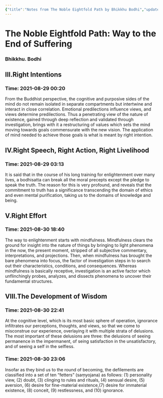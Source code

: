 ```yaml
---
{"title":"Notes from The Noble Eightfold Path by Bhikkhu Bodhi","updated":"2023-02-21T20:48:40+06:00","created":"2021-08-30T18:32:18+06:00","dg-publish":true,"dg-note-icon":"stone","tags":["buddhism","reading-note"],"permalink":"/reading/notes-and-highlights/the-noble-eightfold-path-by-bhikkhu-bodhi/","dgPassFrontmatter":true,"noteIcon":"stone"}
---
```


# The Noble Eightfold Path: Way to the End of Suffering
### Bhikkhu. Bodhi

## III.Right Intentions


### Time: 2021-08-29 00:20
From the Buddhist perspective, the cognitive and purposive sides of the mind do not remain isolated in separate compartments but intertwine and interact in close correlation. Emotional predilections influence views, and views determine predilections. Thus a penetrating view of the nature of existence, gained through deep reflection and validated through investigation, brings with it a restructuring of values which sets the mind moving towards goals commensurate with the new vision. The application of mind needed to achieve those goals is what is meant by right intention.


## IV.Right Speech, Right Action, Right Livelihood


### Time: 2021-08-29 03:13
It is said that in the course of his long training for enlightenment over many lives, a bodhisatta can break all the moral precepts except the pledge to speak the truth. The reason for this is very profound, and reveals that the commitment to truth has a significance transcending the domain of ethics and even mental purification, taking us to the domains of knowledge and being.


## V.Right Effort


### Time: 2021-08-30 18:40
The way to enlightenment starts with mindfulness. Mindfulness clears the ground for insight into the nature of things by bringing to light phenomena in the now, the present moment, stripped of all subjective commentary, interpretations, and projections. Then, when mindfulness has brought the bare phenomena into focus, the factor of investigation steps in to search out their characteristics, conditions, and consequences. Whereas mindfulness is basically receptive, investigation is an active factor which unflinchingly probes, analyzes, and dissects phenomena to uncover their fundamental structures.


## VIII.The Development of Wisdom


### Time: 2021-08-30 22:41
At the cognitive level, which is its most basic sphere of operation, ignorance infiltrates our perceptions, thoughts, and views, so that we come to misconstrue our experience, overlaying it with multiple strata of delusions. The most important of these delusions are three: the delusions of seeing permanence in the impermanent, of seing satisfaction in the unsatisfactory, and of seeing a self in the selfless.


### Time: 2021-08-30 23:06
Insofar as they bind us to the round of becoming, the defilements are classified into a set of ten “fetters” (saṃyojana) as follows: (1) personality view, (2) doubt, (3) clinging to rules and rituals, (4) sensual desire, (5) aversion, (6) desire for fine-material existence,(7) desire for immaterial existence, (8) conceit, (9) restlessness, and (10) ignorance.



